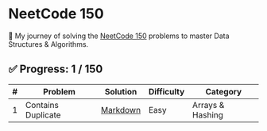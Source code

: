 # NeetCode 150

🚀 My journey of solving the [NeetCode 150](https://neetcode.io/practice) problems to master Data Structures & Algorithms.

## ✅ Progress: 1 / 150

| # | Problem | Solution | Difficulty | Category |
|--|---------|----------|------------|----------|
| 1 | Contains Duplicate | [Markdown](01-Arrays-and-Hashing/01_ContainsDuplicate.md) | Easy | Arrays & Hashing |
